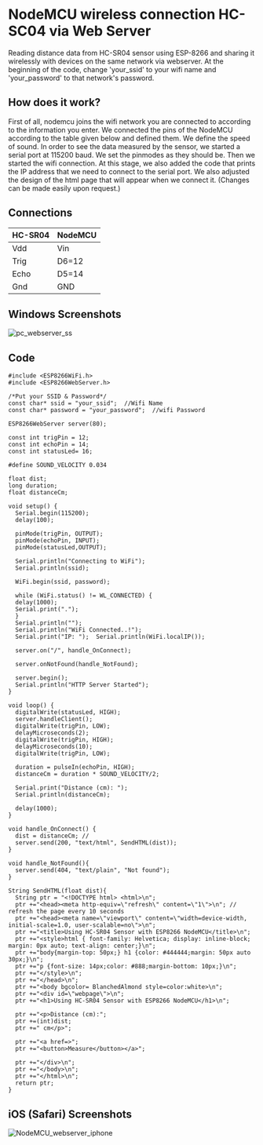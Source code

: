# NodeMCU wireless connection HC-SC04 via Web Server
Reading distance data from HC-SR04 sensor using ESP-8266 and sharing it wirelessly with devices on the same network via webserver.
At the beginning of the code, change 'your_ssid' to your wifi name and 'your_password' to that network's password. 

## How does it work?

First of all, nodemcu joins the wifi network you are connected to according to the information you enter. We connected the pins of the NodeMCU according to the table given below and defined them. We define the speed of sound. In order to see the data measured by the sensor, we started a serial port at 115200 baud. We set the pinmodes as they should be. Then we started the wifi connection. At this stage, we also added the code that prints the IP address that we need to connect to the serial port. We also adjusted the design of the html page that will appear when we connect it. (Changes can be made easily upon request.)

## Connections

| HC-SR04       | NodeMCU       |
| ------------- | ------------- |
|     Vdd       |      Vin      |
| Trig          | D6=12         |
| Echo  | D5=14  |
| Gnd  | GND  |

## Windows Screenshots
![pc_webserver_ss](https://user-images.githubusercontent.com/72361022/230805365-20ef4a3c-3112-410b-aca0-a23393bccce4.png)



## Code

```
#include <ESP8266WiFi.h>
#include <ESP8266WebServer.h>

/*Put your SSID & Password*/
const char* ssid = "your_ssid";  //Wifi Name
const char* password = "your_password";  //wifi Password

ESP8266WebServer server(80);

const int trigPin = 12;
const int echoPin = 14;
const int statusLed= 16;

#define SOUND_VELOCITY 0.034

float dist;
long duration;
float distanceCm;
 
void setup() {
  Serial.begin(115200);
  delay(100);

  pinMode(trigPin, OUTPUT); 
  pinMode(echoPin, INPUT);
  pinMode(statusLed,OUTPUT);
           
  Serial.println("Connecting to WiFi");
  Serial.println(ssid);

  WiFi.begin(ssid, password);

  while (WiFi.status() != WL_CONNECTED) {
  delay(1000);
  Serial.print("."); 
  }
  Serial.println("");
  Serial.println("WiFi Connected..!");
  Serial.print("IP: ");  Serial.println(WiFi.localIP());

  server.on("/", handle_OnConnect); 
  
  server.onNotFound(handle_NotFound);

  server.begin();
  Serial.println("HTTP Server Started");
}

void loop() {
  digitalWrite(statusLed, HIGH);
  server.handleClient(); 
  digitalWrite(trigPin, LOW);
  delayMicroseconds(2);
  digitalWrite(trigPin, HIGH);
  delayMicroseconds(10);
  digitalWrite(trigPin, LOW);
  
  duration = pulseIn(echoPin, HIGH);
  distanceCm = duration * SOUND_VELOCITY/2;

  Serial.print("Distance (cm): ");
  Serial.println(distanceCm);

  delay(1000);
}

void handle_OnConnect() {
  dist = distanceCm; // 
  server.send(200, "text/html", SendHTML(dist)); 
}

void handle_NotFound(){
  server.send(404, "text/plain", "Not found");
}

String SendHTML(float dist){
  String ptr = "<!DOCTYPE html> <html>\n";
  ptr +="<head><meta http-equiv=\"refresh\" content=\"1\">\n"; // refresh the page every 10 seconds
  ptr +="<head><meta name=\"viewport\" content=\"width=device-width, initial-scale=1.0, user-scalable=no\">\n";
  ptr +="<title>Using HC-SR04 Sensor with ESP8266 NodeMCU</title>\n";
  ptr +="<style>html { font-family: Helvetica; display: inline-block; margin: 0px auto; text-align: center;}\n";
  ptr +="body{margin-top: 50px;} h1 {color: #444444;margin: 50px auto 30px;}\n";
  ptr +="p {font-size: 14px;color: #888;margin-bottom: 10px;}\n";
  ptr +="</style>\n";
  ptr +="</head>\n";
  ptr +="<body bgcolor= BlanchedAlmond style=color:white>\n";
  ptr +="<div id=\"webpage\">\n";
  ptr +="<h1>Using HC-SR04 Sensor with ESP8266 NodeMCU</h1>\n";
  
  ptr +="<p>Distance (cm):";
  ptr +=(int)dist;
  ptr +=" cm</p>";

  ptr +="<a href=>";
  ptr +="<button>Measure</button></a>";

  ptr +="</div>\n";
  ptr +="</body>\n";
  ptr +="</html>\n";
  return ptr;
}
```
## iOS (Safari) Screenshots
![NodeMCU_webserver_iphone](https://user-images.githubusercontent.com/72361022/230800902-b776f215-b24f-4980-92da-3ea61ca36a2e.jpg)


